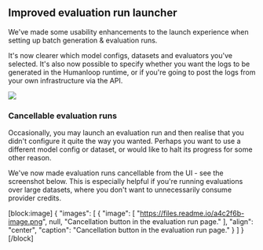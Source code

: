 ## Improved evaluation run launcher

We've made some usability enhancements to the launch experience when setting up batch generation & evaluation runs. 

It's now clearer which model configs, datasets and evaluators you've selected. It's also now possible to specify whether you want the logs to be generated in the Humanloop runtime, or if you're going to post the logs from your own infrastructure via the API.

![](https://files.readme.io/cdc9629-image.png)

### Cancellable evaluation runs

Occasionally, you may launch an evaluation run and then realise that you didn't configure it quite the way you wanted. Perhaps you want to use a different model config or dataset, or would like to halt its progress for some other reason. 

We've now made evaluation runs cancellable from the UI - see the screenshot below. This is especially helpful if you're running evaluations over large datasets, where you don't want to unnecessarily consume provider credits. 

[block:image]
{
  "images": [
    {
      "image": [
        "https://files.readme.io/a4c2f6b-image.png",
        null,
        "Cancellation button in the evaluation run page."
      ],
      "align": "center",
      "caption": "Cancellation button in the evaluation run page."
    }
  ]
}
[/block]